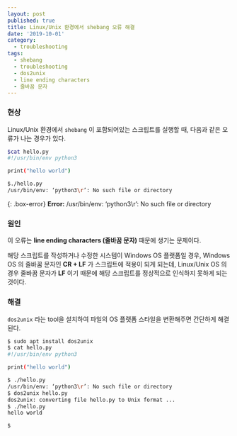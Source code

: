 ```yaml
---
layout: post
published: true
title: Linux/Unix 환경에서 shebang 오류 해결
date: '2019-10-01'
category:
  - troubleshooting
tags:
  - shebang
  - troubleshooting
  - dos2unix
  - line ending characters
  - 줄바꿈 문자
---
```

### 현상

Linux/Unix 환경에서 `shebang` 이 포함되어있는 스크립트를 실행할 때, 다음과 같은 오류가 나는 경우가 있다.

```bash
$cat hello.py
#!/usr/bin/env python3

print("hello world")

$./hello.py
/usr/bin/env: ‘python3\r’: No such file or directory
```

{: .box-error}
**Error:** /usr/bin/env: ‘python3\r’: No such file or directory



### 원인

이 오류는 **line ending characters (줄바꿈 문자)** 때문에 생기는 문제이다.

해당 스크립트를 작성하거나 수정한 시스템이 Windows OS 플랫폼일 경우, Windows OS 의 줄바꿈 문자인 **CR + LF** 가 스크립트에 적용이 되게 되는데, Linux/Unix OS 의 경우 줄바꿈 문자가 **LF** 이기 때문에 해당 스크립트를 정상적으로 인식하지 못하게 되는 것이다.



### 해결

`dos2unix` 라는 tool을 설치하여 파일의 OS 플랫폼 스타일을 변환해주면 간단하게 해결된다.

```bash
$ sudo apt install dos2unix
$ cat hello.py
#!/usr/bin/env python3

print("hello world")

$ ./hello.py
/usr/bin/env: ‘python3\r’: No such file or directory
$ dos2unix hello.py
dos2unix: converting file hello.py to Unix format ...
$ ./hello.py
hello world

$
```



